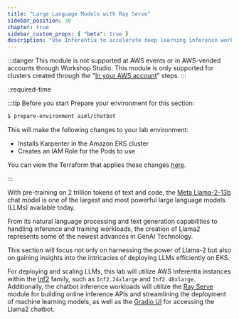 ```yaml
---
title: "Large Language Models with Ray Serve"
sidebar_position: 30
chapter: true
sidebar_custom_props: { "beta": true }
description: "Use Inferentia to accelerate deep learning inference workloads on Amazon Elastic Kubernetes Service."
---
```


:::danger
This module is not supported at AWS events or in AWS-vended accounts through Workshop Studio. This module is only supported for clusters created through the "[In your AWS account](http://localhost:3000/docs/introduction/setup/your-account/)" steps.
:::

::required-time

:::tip Before you start
Prepare your environment for this section:

```bash timeout=300 wait=30
$ prepare-environment aiml/chatbot
```

This will make the following changes to your lab environment:

- Installs Karpenter in the Amazon EKS cluster
- Creates an IAM Role for the Pods to use

You can view the Terraform that applies these changes [here](https://github.com/VAR::MANIFESTS_OWNER/VAR::MANIFESTS_REPOSITORY/tree/VAR::MANIFESTS_REF/manifests/modules/aiml/chatbot/.workshop/terraform).

:::

With pre-training on 2 trillion tokens of text and code, the [Meta Llama-2-13b](https://llama.meta.com/#inside-the-model) chat model is one of the largest and most powerful large language models (LLMs) available today.

From its natural language processing and text generation capabilities to handling inference and training workloads, the creation of Llama2 represents some of the newest advances in GenAI Technology.

This section will focus not only on harnessing the power of Llama-2 but also on gaining insights into the intricacies of deploying LLMs efficiently on EKS.

For deploying and scaling LLMs, this lab will utilize AWS Inferentia instances within the [Inf2](https://aws.amazon.com/machine-learning/inferentia/) family, such as `Inf2.24xlarge` and `Inf2.48xlarge`. Additionally, the chatbot inference workloads will utilize the [Ray Serve](https://docs.ray.io/en/latest/serve/index.html) module for building online inference APIs and streamlining the deployment of machine learning models, as well as the [Gradio UI](https://www.gradio.app/) for accessing the Llama2 chatbot.
